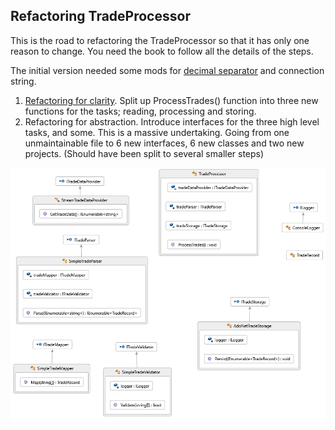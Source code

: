 ## Refactoring TradeProcessor
This is the road to refactoring the TradeProcessor so that it has only one reason to change. 
You need the book to follow all the details of the steps.

The initial version needed some mods for [decimal separator](https://github.com/Systemutvikler/AdaptiveCode2e/commit/e4f9cf8a8ac08eb59bac09f149ed9fdd2ef58516#diff-ad1f1a72f37a21eb4b0d345f5876efd2) and connection string.

1. [Refactoring for clarity](https://github.com/Systemutvikler/AdaptiveCode2e/commit/12857bca1e6d9053ed383cd37b82761a805118dc?diff=split). Split up ProcessTrades() function into three new functions for the tasks; 
reading, processing and storing.
2. Refactoring for abstraction. Introduce interfaces for the three high level tasks, and some. 
This is a massive undertaking. Going from one unmaintainable file to 6 new interfaces, 
6 new classes and two new projects. (Should have been split to several smaller steps)

![Refactored Solution](Documents/MyTradeApp.png)
